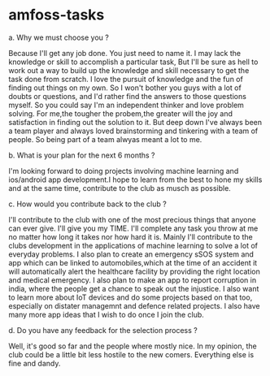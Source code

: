 # amfoss-tasks
a. Why we must choose you ?

Because I'll get any job done. You just need to name it. 
I may lack the knowledge or skill to accomplish a particular task, But I'll be sure as hell to work out a way to build up the knowledge and skill necessary to get the task done from scratch. I love the pursuit of knowledge and the fun of finding out things on my own. So I won't bother you guys with a lot of doubts or questions, and I'd rather find the answers to those questions myself. So you could say I'm an independent thinker and love problem solving.
For me,the tougher the probem,the greater will the joy and satisfaction in finding out the solution to it.
 But deep down I've always been a team player and always loved brainstorming and tinkering with a team of people. So being part of a team alwyas meant a lot to me.
 
 b. What is your plan for the next 6 months ?
 
 I'm looking forward to doing projects involving machine learning and ios/android app development.I hope to learn from the best to hone my skills and at the same    time, contribute to the club as musch as possible.
 
 c. How would you contribute back to the club ?
 
 I'll contribute to the club with one of the most precious things that anyone can ever give. I'll give you my TIME.
 I'll complete any task you throw at me no matter how long it takes nor how hard it is. Mainly I'll contribute to the clubs development in the applications of machine learning to solve a lot of everyday problems. I also plan to create an emergency sSOS system and app which can be linked to automobiles,which at the time of an accident it will automatically alert the healthcare facility by providing the right location and medical emergency. I also plan to make an app to report corruption in india, where the people get a chance to speak out the injustice. I also want to learn more about IoT devices and do some projects based on that too, especially on distater managemnt and defence related projects. I also have many more app ideas that I wish to do once I join the club.
 
 d. Do you have any feedback for the selection process ?
 
 Well, it's good so far and the people where mostly nice. In my opinion, the club could be a little bit less hostile to the new comers.
 Everything else is fine and dandy.
 
 

